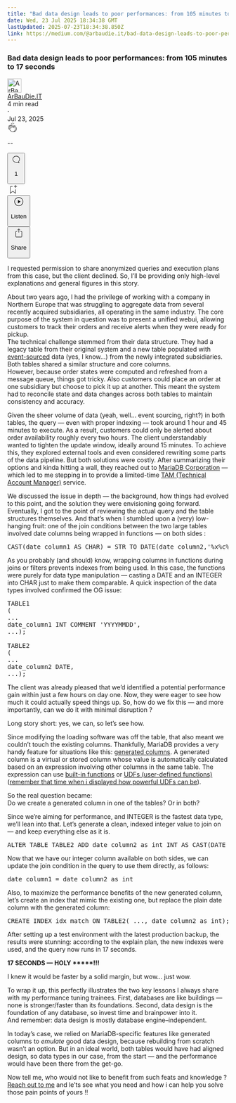 ```yaml
---
title: "Bad data design leads to poor performances: from 105 minutes to 17 seconds"
date: Wed, 23 Jul 2025 18:34:38 GMT
lastUpdated: 2025-07-23T18:34:38.850Z
link: https://medium.com/@arbaudie.it/bad-data-design-leads-to-poor-performances-from-105-minutes-to-17-seconds-086a6a42beda?source=rss-c779d007e7fe------2
---
```


<article><div class="m"><div class="m"><span class="m"></span><section><div><div class="gb gr gs gt gu gv"></div><div class="gw gx gy gz ha"><div class="ac ci"><div class="cp bi gi gj gk gl"><div><h1 class="pw-post-title hb hc hd bg he hf hg hh hi hj hk hl hm hn ho hp hq hr hs ht hu hv hw hx hy hz ia ib ic id bl" data-testid="storyTitle" id="f803">Bad data design leads to poor performances: from 105 minutes to 17 seconds</h1><div><div class="speechify-ignore ac cw"><div class="speechify-ignore bi m"><div class="ac ie if ig ih ii ij ik il im in io"><div class="ac r io"><div class="ac ip"><div><div aria-hidden="false" class="bn" role="tooltip"><div class="bf" tabindex="-1"><a data-discover="true" href="/@arbaudie.it?source=post_page---byline--086a6a42beda---------------------------------------" rel="noopener follow"><div class="m iq ir by is it"><div class="m fr"><img alt="ArBauDie.IT" class="m fk by bz ca de" data-testid="authorPhoto" height="32" loading="lazy" src="https://miro.medium.com/v2/resize:fill:64:64/1*kOs3AqmTfHiFOrSZkt1mqg.png" width="32"/><div class="iu by m bz ca gb o iv gc"></div></div></div></a></div></div></div></div><span class="bg b bh ab bl"><div class="iw ac r"><div class="ac r ix"><div class="ac r"><div><div aria-hidden="false" class="bn" role="tooltip"><div class="bf" tabindex="-1"><span class="bg b bh ab bl"><a class="ah ai aj fo al am an ao ap aq ar as at iy" data-discover="true" data-testid="authorName" href="/@arbaudie.it?source=post_page---byline--086a6a42beda---------------------------------------" rel="noopener follow">ArBauDie.IT</a></span></div></div></div></div><div class="iz bn"></div></div></div></span></div><div class="ac r ja"><span class="bg b bh ab eb"><div class="ac ag"><span data-testid="storyReadTime">4 min read</span><div aria-hidden="true" class="jb jc m"><span aria-hidden="true" class="m"><span class="bg b bh ab eb">·</span></span></div><span data-testid="storyPublishDate">Jul 23, 2025</span></div></span></div></div><div class="ac cw jd je jf jg jh ji jj jk jl jm jn jo jp jq jr js"><div class="i l x fp fq r"><div class="ki m"><div class="ac r kj kk"><div class="pw-multi-vote-icon fr kl km kn ko"><span data-dd-action-name="Susi presentation tracker clap_footer"><a class="ah ai aj fo al am an ao ap aq ar as at au av" data-discover="true" data-testid="headerClapButton" href="/m/signin?actionUrl=https%3A%2F%2Fmedium.com%2F_%2Fvote%2Fp%2F086a6a42beda&amp;operation=register&amp;redirect=https%3A%2F%2Fmedium.com%2F%40arbaudie.it%2Fbad-data-design-leads-to-poor-performances-from-105-minutes-to-17-seconds-086a6a42beda&amp;user=ArBauDie.IT&amp;userId=c779d007e7fe&amp;source=---header_actions--086a6a42beda---------------------clap_footer------------------" rel="noopener follow"><div><div aria-hidden="false" class="bn" role="tooltip"><div class="bf" tabindex="-1"><div class="kp aq kq kr ks kt ao ku kv kw ko" role="presentation"><svg aria-label="clap" height="24" viewbox="0 0 24 24" width="24" xmlns="http://www.w3.org/2000/svg"><path clip-rule="evenodd" d="M11.37.828 12 3.282l.63-2.454zM13.916 3.953l1.523-2.112-1.184-.39zM8.589 1.84l1.522 2.112-.337-2.501zM18.523 18.92c-.86.86-1.75 1.246-2.62 1.33a6 6 0 0 0 .407-.372c2.388-2.389 2.86-4.951 1.399-7.623l-.912-1.603-.79-1.672c-.26-.56-.194-.98.203-1.288a.7.7 0 0 1 .546-.132c.283.046.546.231.728.5l2.363 4.157c.976 1.624 1.141 4.237-1.324 6.702m-10.999-.438L3.37 14.328a.828.828 0 0 1 .585-1.408.83.83 0 0 1 .585.242l2.158 2.157a.365.365 0 0 0 .516-.516l-2.157-2.158-1.449-1.449a.826.826 0 0 1 1.167-1.17l3.438 3.44a.363.363 0 0 0 .516 0 .364.364 0 0 0 0-.516L5.293 9.513l-.97-.97a.826.826 0 0 1 0-1.166.84.84 0 0 1 1.167 0l.97.968 3.437 3.436a.36.36 0 0 0 .517 0 .366.366 0 0 0 0-.516L6.977 7.83a.82.82 0 0 1-.241-.584.82.82 0 0 1 .824-.826c.219 0 .43.087.584.242l5.787 5.787a.366.366 0 0 0 .587-.415l-1.117-2.363c-.26-.56-.194-.98.204-1.289a.7.7 0 0 1 .546-.132c.283.046.545.232.727.501l2.193 3.86c1.302 2.38.883 4.59-1.277 6.75-1.156 1.156-2.602 1.627-4.19 1.367-1.418-.236-2.866-1.033-4.079-2.246M10.75 5.971l2.12 2.12c-.41.502-.465 1.17-.128 1.89l.22.465-3.523-3.523a.8.8 0 0 1-.097-.368c0-.22.086-.428.241-.584a.847.847 0 0 1 1.167 0m7.355 1.705c-.31-.461-.746-.758-1.23-.837a1.44 1.44 0 0 0-1.11.275c-.312.24-.505.543-.59.881a1.74 1.74 0 0 0-.906-.465 1.47 1.47 0 0 0-.82.106l-2.182-2.182a1.56 1.56 0 0 0-2.2 0 1.54 1.54 0 0 0-.396.701 1.56 1.56 0 0 0-2.21-.01 1.55 1.55 0 0 0-.416.753c-.624-.624-1.649-.624-2.237-.037a1.557 1.557 0 0 0 0 2.2c-.239.1-.501.238-.715.453a1.56 1.56 0 0 0 0 2.2l.516.515a1.556 1.556 0 0 0-.753 2.615L7.01 19c1.32 1.319 2.909 2.189 4.475 2.449q.482.08.971.08c.85 0 1.653-.198 2.393-.579.231.033.46.054.686.054 1.266 0 2.457-.52 3.505-1.567 2.763-2.763 2.552-5.734 1.439-7.586z" fill-rule="evenodd"></path></svg></div></div></div></div></a></span></div><div class="pw-multi-vote-count m kx ky kz la lb lc ld"><p class="bg b ec ab eb"><span class="le">--</span></p></div></div></div><div><div aria-hidden="false" class="bn" role="tooltip"><div class="bf" tabindex="-1"><button aria-label="responses" class="aq kp lh li ac r fs lj lk"><svg class="lg" height="24" viewbox="0 0 24 24" width="24" xmlns="http://www.w3.org/2000/svg"><path d="M18.006 16.803c1.533-1.456 2.234-3.325 2.234-5.321C20.24 7.357 16.709 4 12.191 4S4 7.357 4 11.482c0 4.126 3.674 7.482 8.191 7.482.817 0 1.622-.111 2.393-.327.231.2.48.391.744.559 1.06.693 2.203 1.044 3.399 1.044.224-.008.4-.112.486-.287a.49.49 0 0 0-.042-.518c-.495-.67-.845-1.364-1.04-2.057a4 4 0 0 1-.125-.598zm-3.122 1.055-.067-.223-.315.096a8 8 0 0 1-2.311.338c-4.023 0-7.292-2.955-7.292-6.587 0-3.633 3.269-6.588 7.292-6.588 4.014 0 7.112 2.958 7.112 6.593 0 1.794-.608 3.469-2.027 4.72l-.195.168v.255c0 .056 0 .151.016.295.025.231.081.478.154.733.154.558.398 1.117.722 1.659a5.3 5.3 0 0 1-2.165-.845c-.276-.176-.714-.383-.941-.59z"></path></svg><p class="bg b ec ab eb"><span class="pw-responses-count lf lg">1</span></p></button></div></div></div></div><div class="ac r jt ju jv jw jx jy jz ka kb kc kd ke kf kg kh"><div class="ll l k j e"></div><div class="i l"><div><div aria-hidden="false" class="bn" role="tooltip"><div class="bf" tabindex="-1"><span data-dd-action-name="Susi presentation tracker bookmark_footer"><a class="ah ai aj fo al am an ao ap aq ar as at au av" data-discover="true" data-testid="headerBookmarkButton" href="/m/signin?actionUrl=https%3A%2F%2Fmedium.com%2F_%2Fbookmark%2Fp%2F086a6a42beda&amp;operation=register&amp;redirect=https%3A%2F%2Fmedium.com%2F%40arbaudie.it%2Fbad-data-design-leads-to-poor-performances-from-105-minutes-to-17-seconds-086a6a42beda&amp;source=---header_actions--086a6a42beda---------------------bookmark_footer------------------" rel="noopener follow"><svg aria-label="Add to list bookmark button" class="eb lm" fill="none" height="25" viewbox="0 0 25 25" width="25" xmlns="http://www.w3.org/2000/svg"><path d="M18 2.5a.5.5 0 0 1 1 0V5h2.5a.5.5 0 0 1 0 1H19v2.5a.5.5 0 1 1-1 0V6h-2.5a.5.5 0 0 1 0-1H18zM7 7a1 1 0 0 1 1-1h3.5a.5.5 0 0 0 0-1H8a2 2 0 0 0-2 2v14a.5.5 0 0 0 .805.396L12.5 17l5.695 4.396A.5.5 0 0 0 19 21v-8.5a.5.5 0 0 0-1 0v7.485l-5.195-4.012a.5.5 0 0 0-.61 0L7 19.985z" fill="currentColor"></path></svg></a></span></div></div></div></div><div class="fk ln cu"><div class="m ag"><div class="ac ci"><div class="lo lp lq lr ls lt cp bi"><div class="ac"><div aria-hidden="false" class="bn" role="tooltip"><div><div aria-hidden="false" class="bn" role="tooltip"><div class="bf" tabindex="-1"><button aria-label="Listen" class="ah fs aj fo al am an lu ap aq ar fe lv lw lk lx ly lz ma mb t mc md me mf mg mh mi v mj mk ml" data-testid="audioPlayButton"><svg fill="none" height="24" viewbox="0 0 24 24" width="24" xmlns="http://www.w3.org/2000/svg"><path clip-rule="evenodd" d="M3 12a9 9 0 1 1 18 0 9 9 0 0 1-18 0m9-10C6.477 2 2 6.477 2 12s4.477 10 10 10 10-4.477 10-10S17.523 2 12 2m3.376 10.416-4.599 3.066a.5.5 0 0 1-.777-.416V8.934a.5.5 0 0 1 .777-.416l4.599 3.066a.5.5 0 0 1 0 .832" fill="currentColor" fill-rule="evenodd"></path></svg><div class="k j e"><p class="bg b bh ab eb">Listen</p></div></button></div></div></div></div></div></div></div></div></div><div aria-describedby="postFooterSocialMenu" aria-hidden="false" aria-labelledby="postFooterSocialMenu" class="bn"><div><div aria-hidden="false" class="bn" role="tooltip"><div class="bf" tabindex="-1"><button aria-controls="postFooterSocialMenu" aria-expanded="false" aria-label="Share Post" class="ah fs aj fo al am an lu ap aq ar fe lv lw lk lx ly lz ma mb t mc md me mf mg mh mi v mj mk ml" data-testid="headerSocialShareButton"><svg fill="none" height="24" viewbox="0 0 24 24" width="24" xmlns="http://www.w3.org/2000/svg"><path clip-rule="evenodd" d="M15.218 4.931a.4.4 0 0 1-.118.132l.012.006a.45.45 0 0 1-.292.074.5.5 0 0 1-.3-.13l-2.02-2.02v7.07c0 .28-.23.5-.5.5s-.5-.22-.5-.5v-7.04l-2 2a.45.45 0 0 1-.57.04h-.02a.4.4 0 0 1-.16-.3.4.4 0 0 1 .1-.32l2.8-2.8a.5.5 0 0 1 .7 0l2.8 2.79a.42.42 0 0 1 .068.498m-.106.138.008.004v-.01zM16 7.063h1.5a2 2 0 0 1 2 2v10a2 2 0 0 1-2 2h-11c-1.1 0-2-.9-2-2v-10a2 2 0 0 1 2-2H8a.5.5 0 0 1 .35.15.5.5 0 0 1 .15.35.5.5 0 0 1-.15.35.5.5 0 0 1-.35.15H6.4c-.5 0-.9.4-.9.9v10.2a.9.9 0 0 0 .9.9h11.2c.5 0 .9-.4.9-.9v-10.2c0-.5-.4-.9-.9-.9H16a.5.5 0 0 1 0-1" fill="currentColor" fill-rule="evenodd"></path></svg><div class="k j e"><p class="bg b bh ab eb">Share</p></div></button></div></div></div></div></div></div></div></div></div></div><p class="pw-post-body-paragraph mm mn hd mo b mp mq mr ms mt mu mv mw mx my mz na nb nc nd ne nf ng nh ni nj gw bl" id="7130">I requested permission to share anonymized queries and execution plans from this case, but the client declined. So, I’ll be providing only high-level explanations and general figures in this story.</p><p class="pw-post-body-paragraph mm mn hd mo b mp mq mr ms mt mu mv mw mx my mz na nb nc nd ne nf ng nh ni nj gw bl" id="2916">About two years ago, I had the privilege of working with a company in Northern Europe that was struggling to aggregate data from several recently acquired subsidiaries, all operating in the same industry. The core purpose of the system in question was to present a unified webui, allowing customers to track their orders and receive alerts when they were ready for pickup.<br/>The technical challenge stemmed from their data structure. They had a legacy table from their original system and a new table populated with <a class="ah nk" data-discover="true" href="/ssense-tech/event-sourcing-a-practical-guide-to-actually-getting-it-done-27d23d81de04" rel="noopener">event-sourced</a> data (yes, I know…) from the newly integrated subsidiaries. Both tables shared a similar structure and core columns.<br/>However, because order states were computed and refreshed from a message queue, things got tricky. Also customers could place an order at one subsidiary but choose to pick it up at another. This meant the system had to reconcile state and data changes across both tables to maintain consistency and accuracy.</p><p class="pw-post-body-paragraph mm mn hd mo b mp mq mr ms mt mu mv mw mx my mz na nb nc nd ne nf ng nh ni nj gw bl" id="91cc">Given the sheer volume of data (yeah, well… event sourcing, right?) in both tables, the query — even with proper indexing — took around 1 hour and 45 minutes to execute. As a result, customers could only be alerted about order availability roughly every two hours. The client understandably wanted to tighten the update window, ideally around 15 minutes. To achieve this, they explored external tools and even considered rewriting some parts of the data pipeline. But both solutions were costly. After summarizing their options and kinda hitting a wall, they reached out to <a class="ah nk" href="https://mariadb.com" rel="noopener ugc nofollow" target="_blank">MariaDB Corporation</a> — which led to me stepping in to provide a limited-time <a class="ah nk" href="https://www.indeed.com/career-advice/finding-a-job/what-does-technical-account-manager-do" rel="noopener ugc nofollow" target="_blank">TAM (Technical Account Manager)</a> service.</p><p class="pw-post-body-paragraph mm mn hd mo b mp mq mr ms mt mu mv mw mx my mz na nb nc nd ne nf ng nh ni nj gw bl" id="849a">We discussed the issue in depth — the background, how things had evolved to this point, and the solution they were envisioning going forward. Eventually, I got to the point of reviewing the actual query and the table structures themselves. And that’s when I stumbled upon a (very) low-hanging fruit: one of the join conditions between the two large tables involved date columns being wrapped in functions — on both sides :</p><pre class="nl nm nn no np nq nr ns bq nt bc bl"><span class="nu nv hd nr b bh nw nx m ny nz" id="cef9">CAST(date_column1 AS CHAR) = STR_TO_DATE(date_column2,'%x%c%d')</span></pre><p class="pw-post-body-paragraph mm mn hd mo b mp mq mr ms mt mu mv mw mx my mz na nb nc nd ne nf ng nh ni nj gw bl" id="d4f5">As you probably (and should) know, wrapping columns in functions during joins or filters prevents indexes from being used. In this case, the functions were purely for data type manipulation — casting a DATE and an INTEGER into CHAR just to make them comparable. A quick inspection of the data types involved confirmed the OG issue:</p><pre class="nl nm nn no np nq nr ns bq nt bc bl"><span class="nu nv hd nr b bh nw nx m ny nz" id="92c6">TABLE1<br/>(<br/>...<br/>date_column1 INT COMMENT 'YYYYMMDD',<br/>...);<br/><br/>TABLE2<br/>(<br/>...<br/>date_column2 DATE,<br/>...);</span></pre><p class="pw-post-body-paragraph mm mn hd mo b mp mq mr ms mt mu mv mw mx my mz na nb nc nd ne nf ng nh ni nj gw bl" id="3bff">The client was already pleased that we’d identified a potential performance gain within just a few hours on day one. Now, they were eager to see how much it could actually speed things up. So, how do we fix this — and more importantly, can we do it with minimal disruption ?</p><p class="pw-post-body-paragraph mm mn hd mo b mp mq mr ms mt mu mv mw mx my mz na nb nc nd ne nf ng nh ni nj gw bl" id="cc73">Long story short: yes, we can, so let’s see how.</p><p class="pw-post-body-paragraph mm mn hd mo b mp mq mr ms mt mu mv mw mx my mz na nb nc nd ne nf ng nh ni nj gw bl" id="e4f4">Since modifying the loading software was off the table, that also meant we couldn’t touch the existing columns. Thankfully, MariaDB provides a very handy feature for situations like this: <a class="ah nk" href="https://mariadb.com/docs/server/reference/sql-statements/data-definition/create/generated-columns" rel="noopener ugc nofollow" target="_blank">generated columns</a>. A generated column is a virtual or stored column whose value is automatically calculated based on an expression involving other columns in the same table. The expression can use <a class="ah nk" href="https://mariadb.com/docs/server/reference/sql-functions" rel="noopener ugc nofollow" target="_blank">built-in functions</a> or <a class="ah nk" href="https://mariadb.com/docs/server/server-usage/user-defined-functions" rel="noopener ugc nofollow" target="_blank">UDFs (user-defined functions)</a> (<a class="ah nk" data-discover="true" href="/@arbaudie.it/mariadb-extensibility-dce50baece54" rel="noopener">remember that time when i displayed how powerful UDFs can be</a>).</p><p class="pw-post-body-paragraph mm mn hd mo b mp mq mr ms mt mu mv mw mx my mz na nb nc nd ne nf ng nh ni nj gw bl" id="b755">So the real question became:<br/> Do we create a generated column in one of the tables? Or in both?</p><p class="pw-post-body-paragraph mm mn hd mo b mp mq mr ms mt mu mv mw mx my mz na nb nc nd ne nf ng nh ni nj gw bl" id="6362">Since we’re aiming for performance, and INTEGER is the fastest data type, we’ll lean into that. Let’s generate a clean, indexed integer value to join on — and keep everything else as it is.</p><pre class="nl nm nn no np nq nr ns bq nt bc bl"><span class="nu nv hd nr b bh nw nx m ny nz" id="d818">ALTER TABLE TABLE2 ADD date_column2_as_int INT AS CAST(DATE_FORMAT(date_column2, '%Y%m%d') AS UNSIGNED) VIRTUAL COMMENT 'YYYYMMDD - for index+join purposes';</span></pre><p class="pw-post-body-paragraph mm mn hd mo b mp mq mr ms mt mu mv mw mx my mz na nb nc nd ne nf ng nh ni nj gw bl" id="48a0">Now that we have our integer column available on both sides, we can update the join condition in the query to use them directly, as follows:</p><pre class="nl nm nn no np nq nr ns bq nt bc bl"><span class="nu nv hd nr b bh nw nx m ny nz" id="41bc">date_column1 = date_column2_as_int</span></pre><p class="pw-post-body-paragraph mm mn hd mo b mp mq mr ms mt mu mv mw mx my mz na nb nc nd ne nf ng nh ni nj gw bl" id="a0d5">Also, to maximize the performance benefits of the new generated column, let’s create an index that mimic the existing one, but replace the plain date column with the generated column:</p><pre class="nl nm nn no np nq nr ns bq nt bc bl"><span class="nu nv hd nr b bh nw nx m ny nz" id="8fc2">CREATE INDEX idx_match ON TABLE2( ..., date_column2_as_int);</span></pre><p class="pw-post-body-paragraph mm mn hd mo b mp mq mr ms mt mu mv mw mx my mz na nb nc nd ne nf ng nh ni nj gw bl" id="4db5">After setting up a test environment with the latest production backup, the results were stunning: according to the explain plan, the new indexes were used, and the query now runs in 17 seconds.</p><p class="pw-post-body-paragraph mm mn hd mo b mp mq mr ms mt mu mv mw mx my mz na nb nc nd ne nf ng nh ni nj gw bl" id="a653"><strong class="mo he">17 SECONDS — HOLY *****!!!</strong></p><p class="pw-post-body-paragraph mm mn hd mo b mp mq mr ms mt mu mv mw mx my mz na nb nc nd ne nf ng nh ni nj gw bl" id="e34e">I knew it would be faster by a solid margin, but wow… just wow.</p><p class="pw-post-body-paragraph mm mn hd mo b mp mq mr ms mt mu mv mw mx my mz na nb nc nd ne nf ng nh ni nj gw bl" id="6934">To wrap it up, this perfectly illustrates the two key lessons I always share with my performance tuning trainees. First, databases are like buildings — none is stronger/faster than its foundations. Second, data design is the foundation of any database, so invest time and brainpower into it.<strong class="mo he"><br/></strong>And remember: data design is mostly database engine–independent.</p><p class="pw-post-body-paragraph mm mn hd mo b mp mq mr ms mt mu mv mw mx my mz na nb nc nd ne nf ng nh ni nj gw bl" id="9adf">In today’s case, we relied on MariaDB-specific features like generated columns to <em class="oa">emulate</em> good data design, because rebuilding from scratch wasn’t an option. But in an ideal world, both tables would have had aligned design, so data types in our case, from the start — and the performance would have been there from the get-go.</p><p class="pw-post-body-paragraph mm mn hd mo b mp mq mr ms mt mu mv mw mx my mz na nb nc nd ne nf ng nh ni nj gw bl" id="68ad">Now tell me, who would not like to benefit from such feats and knowledge ? <a class="ah nk" href="https://arbaudie.it/" rel="noopener ugc nofollow" target="_blank">Reach out to me</a> and le’ts see what you need and how i can help you solve those pain points of yours !!</p></div></div></div></div></section></div></div></article>

